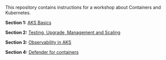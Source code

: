 This repository contains instructions for a workshop about Containers and Kubernetes. 

**Section 1:** <a href="https://github.com/pelithne/aks_workshop/blob/master/aks_basics.md">AKS Basics</a>

**Section 2:** <a href="https://github.com/pelithne/aks_workshop/blob/master/management.md">Testing, Upgrade, Management and Scaling</a>

**Section 3:** <a href="https://github.com/pelithne/aks_workshop/blob/master/observability.md">Observability in AKS</a>

**Section 4:** <a href="https://github.com/pelithne/aks_workshop/blob/master/defender.md">Defender for containers</a>
